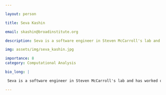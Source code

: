 ```yaml
---

layout: person

title: Seva Kashin

email: skashin@broadinstitute.org

description: Seva is a software engineer in Steven McCarroll's lab and has worked on various copy number variation and single cell analysis projects. He's very excited by  neuroscience, literature and history.

img: assets/img/seva_kashin.jpg

importance: 8
category: Computational Analysis

bio_long: |

 Seva is a software engineer in Steven McCarroll's lab and has worked on various copy number variation and single cell analysis projects. He's very excited by  neuroscience, literature and history.

---
```


